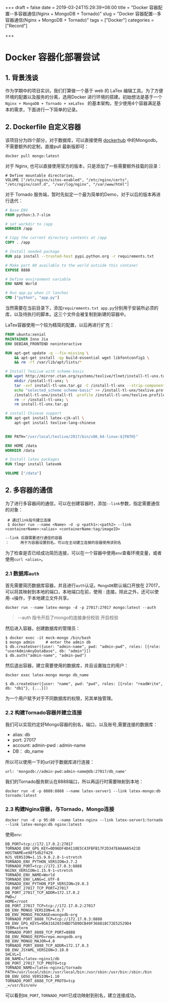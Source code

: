 +++
draft = false
date = 2019-03-24T15:29:39+08:00
title = "Docker 容器配置--多容器通信(Nginx + MongoDB + Tornado)"
slug = "Docker 容器配置--多容器通信(Nginx + MongoDB + Tornado)" 
tags = ["Docker"]
categories = ["Record"]

+++

# Docker 容器化部署尝试

## 1. 背景浅谈

作为学期中的项目实训，我们打算做一个基于 web 的 LaTex 编辑工具。为了方便环境的配置以及服务的分离，选用Docker 进行环境的搭建。初始想法是基于一个 `Nginx + MongoDB + Tornado + xeLaTex ` 的基本架构，至少使用4个容器满足基本的需求，下面进行一下简单的记录。

## 2. Dockerfile 自定义容器

该项目分为四个部分，对于数据库，可以直接使用 [dockerhub](<https://hub.docker.com/>) 中的Mongodb。不需要额外的定制，直接pull 最新版即可：

```shell
docker pull mongo:latest
```

对于 Nginx, 也可以直接使用官方的版本，只是添加了一些需要额外挂载的目录：

```shell
# Define mountable directories.
VOLUME ["/etc/nginx/sites-enabled", "/etc/nginx/certs", "/etc/nginx/conf.d", "/var/log/nginx", "/var/www/html"]
```

对于 Tornado 服务端，暂时先拟定一个最为简单的Demo，对于以后的版本再进行迭代：

```dockerfile
# Base ENV
FROM python:3.7-slim

# set workdir to /app
WORKDIR /app

# Copy the current directory contents at /app
COPY . /app

# Install needed package
RUN pip install --trusted-host pypi.python.org -r requirements.txt

# Make port 80 available to the world outside this contaner
EXPOSE 8888

# Define environment variable
ENV NAME World

# Run app.py when it lanches
CMD ["python", "app.py"]
```

当然需要在当前目录下，添加`requirements.txt app.py`分别用于安装所必须的库，以及待执行的脚本。这三个文件会被复制到新建的容器中。

LaTex容器使用一个较为精简的配置，以后再进行扩充：

```dockerfile
FROM ubuntu:xenial
MAINTAINER Inno Jia
ENV DEBIAN_FRONTEND noninteractive

RUN apt-get update -q --fix-missing \
    && apt-get install -qy build-essential wget libfontconfig1 \
    && rm -rf /var/lib/apt/lists/*

# Install TexLive with scheme-basic
RUN wget http://mirror.ctan.org/systems/texlive/tlnet/install-tl-unx.tar.gz; \
	mkdir /install-tl-unx; \
	tar -xvf install-tl-unx.tar.gz -C /install-tl-unx --strip-components=1; \
    echo "selected_scheme scheme-basic" >> /install-tl-unx/texlive.profile; \
	/install-tl-unx/install-tl -profile /install-tl-unx/texlive.profile; \
    rm -r /install-tl-unx; \
	rm install-tl-unx.tar.gz

# install Chinese support
RUN apt-get install latex-cjk-all \
	apt-get install texlive-lang-chinese
    

ENV PATH="/usr/local/texlive/2017/bin/x86_64-linux:${PATH}"

ENV HOME /data
WORKDIR /data

# Install latex packages
RUN tlmgr install latexmk

VOLUME ["/data"]
```

## 2. 多容器的通信

为了进行多容器间的通信，可以在创建容器时，添加`--link`参数，指定需要通信的对象：

```shell
 # 通过link指令建立连接
 $ docker run --name <Name> -d -p <path1>:<path2> --link <containerName>:<alias> <containerName:tag/imageID>
```

```dockerfile
--link 后跟需要进行通信的容器
：     用于为容器设置别名，可以在主动建立连接的容器使用该别名
```

为了检查是否已经成功简历连接，可以在一个容器中使用`env`查看环境变量，或者使用`curl <alias>`。

### 2.1 数据库`auth`

首先需要简历数据库容器，并且进行`auth`认证。`MongoDB`默认端口开放在 27017，可以将其映射到本地的端口，本地端口在前，使用`：`连接。除此之外，还可以使用`-v`操作，于本地建立文件共享。

```shell
docker run --name latex-mongo -d -p 27017:27017 mongo:latest --auth
```

> --auth 指令开启了mongo的连接身份校验 开启校验 

然后进入容器，创建数据库的管理员：

```shell
$ docker exec -it mock-mongo /bin/bash
$ mongo admin     # enter the admin db
$ db.createUser({user: "admin-name", pwd: "admin-pwd", roles: [{role: "userAdminAnyDataBase", db: "admin"}])   
$ db.auth("admin-name", "admin-pwd")
```

然后退出容器，建立需要使用的数据库，并且设置独立的用户：

```shell
docker exec latex-mongo mongo db_name
```

```shell
$ db.createUser({user: "name", pwd: "pwd", roles: [{role: "readWrite", db: "db1"}, {...}])
```

为一个用户赋予对于不同数据库的权限，另其单独管理。

### 2.2 构建Tornado容器并建立连接

我们可以实现约定好Mongo容器的别名，端口，以及账号,需要连接的数据库：

+ alias: db
+ port: 27017
+ account: admin-pwd : admin-name
+ DB： db_name

所以可以使用一下的url对于数据库进行连接：

```shell
url: 'mongodb://admin-pwd:admin-name@db:27017/db_name'
```

我们的Tornado服务默认在8888端口，所以再运行时需要映射到本地：

```shell
docker run -d -p 8888:8888 --name latex-server1 --link latex-mongo:db tornado:latest 
```

### 2.3 构建Nginx容器，与Tornado，Mongo连接

```shell
docker run -d -p 95:80 --name latex-nginx --link latex-server1:tornado --link latex-mongo:db nginx:latest
```

使用`env`:

```shell
DB_PORT=tcp://172.17.0.2:27017
TORNADO_ENV_GPG_KEY=0D96DF4D4110E5C43FBFB17F2D347EA6AA65421D
HOSTNAME=e98f5db2f429
NJS_VERSION=1.15.9.0.2.8-1~stretch
TORNADO_ENV_PYTHON_VERSION=3.7.2
TORNADO_PORT=tcp://172.17.0.3:8888
NGINX_VERSION=1.15.9-1~stretch
TORNADO_ENV_NAME=World
TORNADO_ENV_LANG=C.UTF-8
TORNADO_ENV_PYTHON_PIP_VERSION=19.0.3
DB_PORT_27017_TCP_PORT=27017
DB_PORT_27017_TCP_ADDR=172.17.0.2
PWD=/
HOME=/root
DB_PORT_27017_TCP=tcp://172.17.0.2:27017
DB_ENV_MONGO_VERSION=4.0.7
DB_ENV_MONGO_PACKAGE=mongodb-org
TORNADO_PORT_8888_TCP=tcp://172.17.0.3:8888
DB_ENV_GPG_KEYS=9DA31620334BD75D9DCB49F368818C72E52529D4
TERM=xterm
TORNADO_PORT_8888_TCP_PORT=8888
DB_ENV_MONGO_REPO=repo.mongodb.org
DB_ENV_MONGO_MAJOR=4.0
TORNADO_PORT_8888_TCP_ADDR=172.17.0.3
DB_ENV_JSYAML_VERSION=3.10.0
SHLVL=1
DB_NAME=/latex-nginx1/db
DB_PORT_27017_TCP_PROTO=tcp
TORNADO_NAME=/latex-nginx1/tornado
PATH=/usr/local/sbin:/usr/local/bin:/usr/sbin:/usr/bin:/sbin:/bin
DB_ENV_GOSU_VERSION=1.10
TORNADO_PORT_8888_TCP_PROTO=tcp
_=/usr/bin/env
```

可以看到`DB_PORT`, `TORNADO_PORT`已成功映射到别名，建立连接成功。